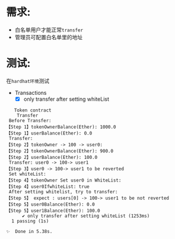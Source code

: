 # 需求:

- 白名单用户才能正常`transfer`
- 管理员可配置白名单里的地址

# 测试:

在`hardhat环境`测试

- Transactions
  - [x] only transfer after setting whiteList
  
```
   Token contract
    Transfer
 Before Transfer: 
【Step 1】tokenOwnerBalance(Ether): 1000.0
【Step 1】userBalance(Ether): 0.0
 Transfer: 
【Step 2】tokenOwner -> 100 -> user0: 
【Step 2】tokenOwnerBalance(Ether): 900.0
【Step 2】userBalance(Ether): 100.0
 Transfer: user0 -> 100-> user1
【Step 3】user0 -> 100-> user1 to be reverted
 Set whiteList: 
【Step 4】tokenOwner Set user0 in WhiteList: 
【Step 4】user0IfwhiteList: true
 After setting whitelist, try to transfer: 
【Step 5】 expect : users[0] -> 100-> user1 to be not reverted
【Step 5】user0Balance(Ether): 0.0
【Step 5】user1Balance(Ether): 100.0
      ✔ only transfer after setting whiteList (1253ms)
  1 passing (1s)

✨  Done in 5.38s.
```